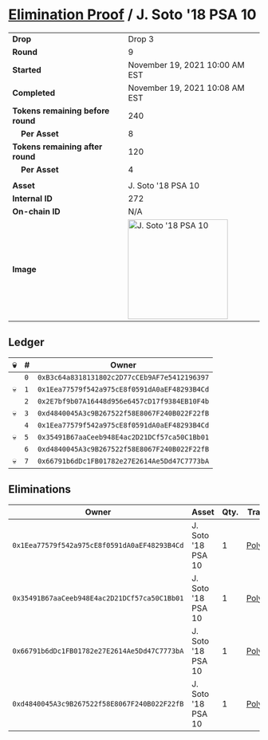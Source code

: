 # [Elimination Proof](./readme.md) / J. Soto &#039;18 PSA 10

|||
|---|---|
| **Drop** | Drop 3 |
| **Round** | 9 |
| **Started** | November 19, 2021 10:00 AM EST |
| **Completed** | November 19, 2021 10:08 AM EST |
| **Tokens remaining before round** | 240 |
| **&nbsp;&nbsp;&nbsp;&nbsp;Per Asset** | 8 |
| **Tokens remaining after round** | 120 |
| **&nbsp;&nbsp;&nbsp;&nbsp;Per Asset** | 4 |
| | |
| **Asset** | J. Soto &#039;18 PSA 10 |
| **Internal ID** | 272 |
| **On-chain ID** | N/A |
| **Image** | <img src="https://tcdn.blokpax.com/94d9199b-dc31-4839-a5f5-d58ef8c4bb9e/f01b4f48c31eb7857928e6b73581165c4d03a376b35a2c0a5ead08c0f6464307.jpg" height="200" alt="J. Soto &#039;18 PSA 10" /> |

## Ledger

| 💀 | # | Owner |
| --- | --- | --- |
|  | `0` | `0xB3c64a8318131802c2D77cCEb9AF7e5412196397` |
| 💀 | `1` | `0x1Eea77579f542a975cE8f0591dA0aEF48293B4Cd` |
|  | `2` | `0x2E7bf9b07A16448d956e6457cD17f9384EB10F4b` |
| 💀 | `3` | `0xd4840045A3c9B267522f58E8067F240B022F22fB` |
|  | `4` | `0x1Eea77579f542a975cE8f0591dA0aEF48293B4Cd` |
| 💀 | `5` | `0x35491B67aaCeeb948E4ac2D21DCf57ca50C1Bb01` |
|  | `6` | `0xd4840045A3c9B267522f58E8067F240B022F22fB` |
| 💀 | `7` | `0x66791b6dDc1FB01782e27E2614Ae5Dd47C7773bA` |


## Eliminations

| Owner | Asset | Qty. | Transaction |
| --- | --- | --- | --- |
| `0x1Eea77579f542a975cE8f0591dA0aEF48293B4Cd` | J. Soto '18 PSA 10 | 1 | [Polygonscan](https://polygonscan.com/tx/0x57915c724140e8b9590486370cf2e2cf7c6921250fb21b8bc2ba14acfb4af132) |
| `0x35491B67aaCeeb948E4ac2D21DCf57ca50C1Bb01` | J. Soto '18 PSA 10 | 1 | [Polygonscan](https://polygonscan.com/tx/0x4c463746793dafb89f8d9592dcbeed4ae6e5c32f5817333246f49f01de9031fc) |
| `0x66791b6dDc1FB01782e27E2614Ae5Dd47C7773bA` | J. Soto '18 PSA 10 | 1 | [Polygonscan](https://polygonscan.com/tx/0x76a6f8259f46bd92548a6fa8f11c4b6fc12e98ccb6c9b76a09f30b7b9fc400fa) |
| `0xd4840045A3c9B267522f58E8067F240B022F22fB` | J. Soto '18 PSA 10 | 1 | [Polygonscan](https://polygonscan.com/tx/0xe41362d0691f15e17258ad804b771382f99bf91f69017afe7dc294aec551d817) |

